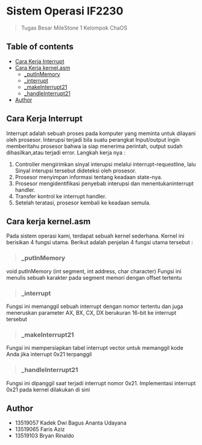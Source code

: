 # Sistem Operasi IF2230
> Tugas Besar MileStone 1 Kelompok ChaOS


## Table of contents
* [Cara Kerja Interrupt](#Cara_Kerja_Interrupt)
* [Cara Kerja kernel.asm](#Cara_Kerja_kernel.asm)
  * [_putInMemory](#_putInMemory)
  * [_interrupt](#_interrupt)
  * [_makeInterrupt21](#_makeInterrupt21)
  * [_handleInterrupt21](#_handleInterrupt21)
* [Author](#author)

## Cara Kerja Interrupt
Interrupt adalah sebuah proses pada komputer yang meminta untuk dilayani oleh prosesor. Interupsi terjadi bila suatu perangkat Input/output ingin memberitahu prosesor bahwa ia siap menerima perintah, output sudah dihasilkan,atau terjadi error.
Langkah kerja nya : 
1. Controller mengirimkan sinyal interupsi melalui interrupt-requestline, lalu Sinyal interupsi tersebut dideteksi oleh prosesor. 
2. Prosesor menyimpan informasi tentang keadaan state-nya. 
3. Prosesor mengidentifikasi penyebab interupsi dan menentukaninterrupt handler. 
4. Transfer kontrol ke interrupt handler.
5. Setelah teratasi, prosesor kembali ke keadaan semula. 

## Cara kerja kernel.asm 
Pada sistem operasi kami, terdapat sebuah kernel sederhana. Kernel ini berisikan 4 fungsi utama. 
Berikut adalah penjelan 4 fungsi utama tersebut : 

>### _putInMemory
void putInMemory (int segment, int address, char character)
Fungsi ini menulis sebuah karakter pada segment memori dengan offset tertentu


>### _interrupt
Fungsi ini memanggil sebuah interrupt dengan nomor tertentu dan juga meneruskan
parameter AX, BX, CX, DX berukuran 16-bit ke interrupt tersebut


>### _makeInterrupt21
Fungsi ini mempersiapkan tabel interrupt vector untuk memanggil kode Anda jika
interrupt 0x21 terpanggil



>### _handleInterrupt21
Fungsi ini dipanggil saat terjadi interrupt nomor 0x21. Implementasi interrupt 0x21 pada
kernel dilakukan di sini


## Author
* 13519057 Kadek Dwi Bagus Ananta Udayana
* 13519065 Faris Aziz
* 13519103 Bryan Rinaldo
